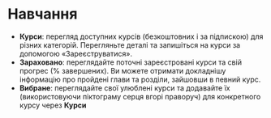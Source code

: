 # **Навчання**
  
- **Курси**: перегляд доступних курсів (безкоштовних і за підпискою) для різних категорій. Перегляньте деталі та запишіться на курси за допомогою «Зареєструватися».
- **Зараховано**: переглядайте поточні зареєстровані курси та свій прогрес (% завершених). Ви можете отримати докладнішу інформацію про пройдені глави та розділи, зайшовши в певний курс.
- **Вибране**: переглядайте свої улюблені курси та додавайте їх (використовуючи піктограму серця вгорі праворуч) для конкретного курсу через **Курси**
